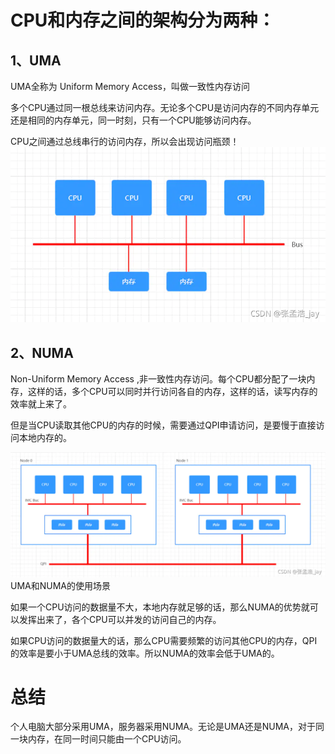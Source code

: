 # CPU和内存之间的架构分为两种：

## 1、UMA

UMA全称为 Uniform Memory Access，叫做一致性内存访问

多个CPU通过同一根总线来访问内存。无论多个CPU是访问内存的不同内存单元还是相同的内存单元，同一时刻，只有一个CPU能够访问内存。

CPU之间通过总线串行的访问内存，所以会出现访问瓶颈！
![在这里插入图片描述](CPU%E5%92%8C%E5%86%85%E5%AD%98%E7%9A%84%E6%9E%B6%E6%9E%84%20UMA%E5%92%8CNUMA.assets/watermark,type_ZHJvaWRzYW5zZmFsbGJhY2s,shadow_50,text_Q1NETiBA5byg5a2f5rWpX2pheQ==,size_20,color_FFFFFF,t_70,g_se,x_16.png)

## 2、NUMA

Non-Uniform Memory Access ,非一致性内存访问。每个CPU都分配了一块内存，这样的话，多个CPU可以同时并行访问各自的内存，这样的话，读写内存的效率就上来了。

但是当CPU读取其他CPU的内存的时候，需要通过QPI申请访问，是要慢于直接访问本地内存的。

![在这里插入图片描述](CPU%E5%92%8C%E5%86%85%E5%AD%98%E7%9A%84%E6%9E%B6%E6%9E%84%20UMA%E5%92%8CNUMA.assets/watermark,type_ZHJvaWRzYW5zZmFsbGJhY2s,shadow_50,text_Q1NETiBA5byg5a2f5rWpX2pheQ==,size_20,color_FFFFFF,t_70,g_se,x_16-16532077466922.png)
UMA和NUMA的使用场景

如果一个CPU访问的数据量不大，本地内存就足够的话，那么NUMA的优势就可以发挥出来了，各个CPU可以并发的访问自己的内存。

如果CPU访问的数据量大的话，那么CPU需要频繁的访问其他CPU的内存，QPI的效率是要小于UMA总线的效率。所以NUMA的效率会低于UMA的。

# 总结

个人电脑大部分采用UMA，服务器采用NUMA。无论是UMA还是NUMA，对于同一块内存，在同一时间只能由一个CPU访问。
